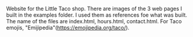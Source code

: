 Website for the Little Taco shop.
There are images of the 3 web pages I built in the examples folder. I used them as references foe what was built.
The name of the files are index.html, hours.html, contact.html.
For Taco emojis, "Emijipedia"(https://emojipedia.org/taco/).
